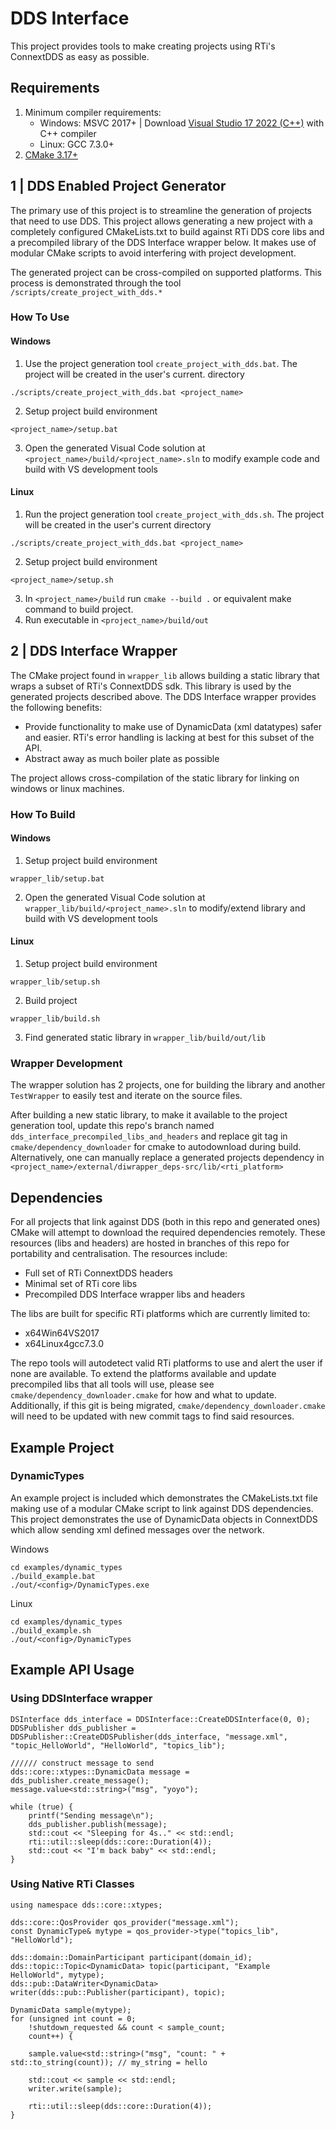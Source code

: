 
# DDS Interface
This project provides tools to make creating projects using RTi's ConnextDDS as easy as possible.

## Requirements
1.  Minimum compiler requirements:
    * Windows: MSVC 2017+ | Download [Visual Studio 17 2022 (C++)](https://visualstudio.microsoft.com/vs/) with C++ compiler
    * Linux: GCC 7.3.0+
2.  [CMake 3.17+](https://cmake.org/download/)

## 1 | DDS Enabled Project Generator
The primary use of this project is to streamline the generation of projects that need to use DDS.
This project allows generating a new project with a completely configured CMakeLists.txt to build against RTi DDS core libs and a precompiled library of the DDS Interface wrapper below. It makes use of modular CMake scripts to avoid interfering with project development.

The generated project can be cross-compiled on supported platforms.
This process is demonstrated through the tool `/scripts/create_project_with_dds.*`

### How To Use

#### Windows
1. Use the project generation tool `create_project_with_dds.bat`. The project will be created in the user's current. directory
```
./scripts/create_project_with_dds.bat <project_name>
```
2. Setup project build environment
```
<project_name>/setup.bat
```
3. Open the generated Visual Code solution at `<project_name>/build/<project_name>.sln` to modify example code and build with VS development tools

#### Linux
1. Run the project generation tool `create_project_with_dds.sh`. The project will be created in the user's current directory
```
./scripts/create_project_with_dds.bat <project_name>
```
2. Setup project build environment
```
<project_name>/setup.sh
```
3. In `<project_name>/build` run `cmake --build .` or equivalent make command to build project.
4. Run executable in `<project_name>/build/out`

## 2 | DDS Interface Wrapper
The CMake project found in `wrapper_lib` allows building a static library that wraps a subset of RTi's ConnextDDS sdk. This library is used by the generated projects described above.
The DDS Interface wrapper provides the following benefits:
* Provide functionality to make use of DynamicData (xml datatypes) safer and easier. RTi's error handling is lacking at best for this subset of the API.
* Abstract away as much boiler plate as possible

The project allows cross-compilation of the static library for linking on windows or linux machines.

### How To Build
#### Windows
1. Setup project build environment
```
wrapper_lib/setup.bat
```
2. Open the generated Visual Code solution at `wrapper_lib/build/<project_name>.sln` to modify/extend library and build with VS development tools

#### Linux
1. Setup project build environment
```
wrapper_lib/setup.sh
```
2. Build project
```
wrapper_lib/build.sh
```
3. Find generated static library in `wrapper_lib/build/out/lib`

### Wrapper Development
The wrapper solution has 2 projects, one for building the library and another `TestWrapper` to easily test and iterate on the source files.

After building a new static library, to make it available to the project generation tool, update this repo's branch named `dds_interface_precompiled_libs_and_headers` and replace git tag in `cmake/dependency_downloader` for cmake to autodownload during build.
Alternatively, one can manually replace a generated projects dependency in `<project_name>/external/diwrapper_deps-src/lib/<rti_platform>`

## Dependencies
For all projects that link against DDS (both in this repo and generated ones) CMake will attempt to download the required dependencies remotely. These resources (libs and headers) are hosted in branches of this repo for portability and centralisation. 
The resources include:
* Full set of RTi ConnextDDS headers
* Minimal set of RTi core libs
* Precompiled DDS Interface wrapper libs and headers

The libs are built for specific RTi platforms which are currently limited to:
* x64Win64VS2017
* x64Linux4gcc7.3.0

The repo tools will autodetect valid RTi platforms to use and alert the user if none are available. 
To extend the platforms available and update precompiled libs that all tools will use, please see `cmake/dependency_downloader.cmake` for how and what to update. Additionally, if this git is being migrated, `cmake/dependency_downloader.cmake` will need to be updated with new commit tags to find said resources.
## Example Project
### DynamicTypes
An example project is included which demonstrates the CMakeLists.txt file making use of a modular CMake script to link against DDS dependencies. This project demonstrates the use of DynamicData objects in ConnextDDS which allow sending xml defined messages over the network. 

Windows
```
cd examples/dynamic_types
./build_example.bat
./out/<config>/DynamicTypes.exe

```
Linux
```
cd examples/dynamic_types
./build_example.sh
./out/<config>/DynamicTypes
```

## Example API Usage
### Using DDSInterface wrapper
```
DSInterface dds_interface = DDSInterface::CreateDDSInterface(0, 0);
DDSPublisher dds_publisher = DDSPublisher::CreateDDSPublisher(dds_interface, "message.xml", "topic_HelloWorld", "HelloWorld", "topics_lib");

////// construct message to send
dds::core::xtypes::DynamicData message = dds_publisher.create_message();
message.value<std::string>("msg", "yoyo");

while (true) {
    printf("Sending message\n");
    dds_publisher.publish(message);
    std::cout << "Sleeping for 4s.." << std::endl;
    rti::util::sleep(dds::core::Duration(4));
    std::cout << "I'm back baby" << std::endl;
}
```

### Using Native RTi Classes

```
using namespace dds::core::xtypes;

dds::core::QosProvider qos_provider("message.xml");
const DynamicType& mytype = qos_provider->type("topics_lib", "HelloWorld");

dds::domain::DomainParticipant participant(domain_id);
dds::topic::Topic<DynamicData> topic(participant, "Example HelloWorld", mytype);
dds::pub::DataWriter<DynamicData> writer(dds::pub::Publisher(participant), topic);

DynamicData sample(mytype);
for (unsigned int count = 0;
    !shutdown_requested && count < sample_count;
    count++) {

    sample.value<std::string>("msg", "count: " + std::to_string(count)); // my_string = hello

    std::cout << sample << std::endl;
    writer.write(sample);

    rti::util::sleep(dds::core::Duration(4));
}

```